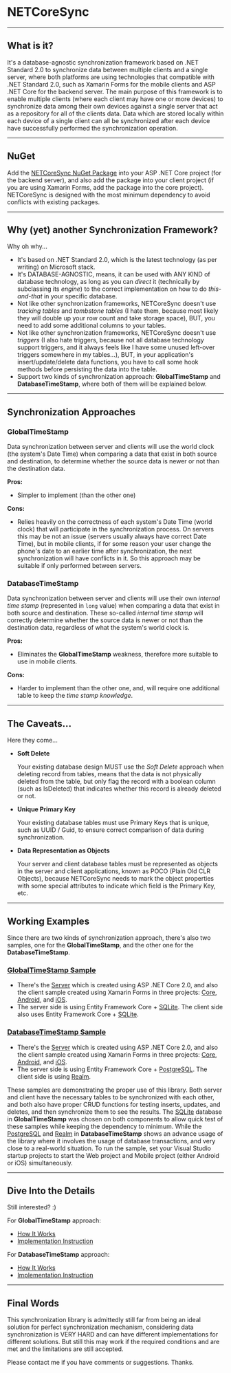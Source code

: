 # NETCoreSync
***
## What is it?
It's a database-agnostic synchronization framework based on .NET Standard 2.0 to synchronize data between multiple clients and a single server, where both platforms are using technologies that compatible with .NET Standard 2.0, such as Xamarin Forms for the mobile clients and ASP .NET Core for the backend server. The main purpose of this framework is to enable multiple clients (where each client may have one or more devices) to synchronize data among their own devices against a single server that act as a repository for all of the clients data. Data which are stored locally within each device of a single client can all be synchronized after each device have successfully performed the synchronization operation.
***
## NuGet
Add the [NETCoreSync NuGet Package](https://www.nuget.org/packages/NETCoreSync) into your ASP .NET Core project (for the backend server), and also add the package into your client project (if you are using Xamarin Forms, add the package into the core project). NETCoreSync is designed with the most minimum dependency to avoid conflicts with existing packages.
***
## Why (yet) another Synchronization Framework?
Why oh why...
* It's based on .NET Standard 2.0, which is the latest technology (as per writing) on Microsoft stack.
* It's DATABASE-AGNOSTIC, means, it can be used with ANY KIND of database technology, as long as you can _direct_ it (technically by subclassing its _engine_) to the correct implementation on how to do _this-and-that_ in your specific database.
* Not like other synchronization frameworks, NETCoreSync doesn't use _tracking tables_ and _tombstone tables_ (I hate them, because most likely they will double up your row count and take storage space), BUT, you need to add some additional columns to your tables.
* Not like other synchronization frameworks, NETCoreSync doesn't use _triggers_ (I also hate triggers, because not all database technology support triggers, and it always feels like I have some unused left-over triggers somewhere in my tables...), BUT, in your application's insert/update/delete data functions, you have to call some hook methods before persisting the data into the table.
* Support two kinds of synchronization approach: **GlobalTimeStamp** and **DatabaseTimeStamp**, where both of them will be explained below.
***
## Synchronization Approaches
### GlobalTimeStamp
Data synchronization between server and clients will use the world clock (the system's Date Time) when comparing a data that exist in both source and destination, to determine whether the source data is newer or not than the destination data.

**Pros:**
* Simpler to implement (than the other one)

**Cons:**
* Relies heavily on the correctness of each system's Date Time (world clock) that will participate in the synchronization process. On servers this may be not an issue (servers usually always have correct Date Time), but in mobile clients, if for some reason your user change the phone's date to an earlier time after synchronization, the next synchronization will have conflicts in it. So this approach may be suitable if only performed between servers.

### DatabaseTimeStamp
Data synchronization between server and clients will use their own _internal time stamp_ (represented in `long` value) when comparing a data that exist in both source and destination. These so-called _internal time stamp_ will correctly determine whether the source data is newer or not than the destination data, regardless of what the system's world clock is.

**Pros:**
* Eliminates the **GlobalTimeStamp** weakness, therefore more suitable to use in mobile clients.

**Cons:**
* Harder to implement than the other one, and, will require one additional table to keep the _time stamp knowledge_.
***
## The Caveats...
Here they come...
* **Soft Delete**

   Your existing database design MUST use the *Soft Delete* approach when deleting record from tables, means that the data is not physically deleted from the table, but only flag the record with a boolean column (such as IsDeleted) that indicates whether this record is already deleted or not.
   
* **Unique Primary Key**

   Your existing database tables must use Primary Keys that is unique, such as UUID / Guid, to ensure correct comparison of data during synchronization.

* **Data Representation as Objects**

   Your server and client database tables must be represented as objects in the server and client applications, known as POCO (Plain Old CLR Objects), because NETCoreSync needs to mark the object properties with some special attributes to indicate which field is the Primary Key, etc.
***
## Working Examples
Since there are two kinds of synchronization approach, there's also two samples, one for the **GlobalTimeStamp**, and the other one for the **DatabaseTimeStamp**.
### [**GlobalTimeStamp Sample**](https://github.com/aldycool/NETCoreSync/tree/master/Samples/GlobalTimeStamp)
* There's the [Server](https://github.com/aldycool/NETCoreSync/tree/master/Samples/GlobalTimeStamp/WebSample) which is created using ASP .NET Core 2.0, and also the client sample created using Xamarin Forms in three projects: [Core](https://github.com/aldycool/NETCoreSync/tree/master/Samples/GlobalTimeStamp/MobileSample), [Android](https://github.com/aldycool/NETCoreSync/tree/master/Samples/GlobalTimeStamp/MobileSample.Android), and [iOS](https://github.com/aldycool/NETCoreSync/tree/master/Samples/GlobalTimeStamp/MobileSample.iOS).
* The server side is using Entity Framework Core + [SQLite](https://www.sqlite.org). The client side also uses Entity Framework Core + [SQLite](https://www.sqlite.org).
### [**DatabaseTimeStamp Sample**](https://github.com/aldycool/NETCoreSync/tree/master/Samples/DatabaseTimeStamp)
* There's the [Server](https://github.com/aldycool/NETCoreSync/tree/master/Samples/DatabaseTimeStamp/WebSample) which is created using ASP .NET Core 2.0, and also the client sample created using Xamarin Forms in three projects: [Core](https://github.com/aldycool/NETCoreSync/tree/master/Samples/DatabaseTimeStamp/MobileSample), [Android](https://github.com/aldycool/NETCoreSync/tree/master/Samples/DatabaseTimeStamp/MobileSample.Android), and [iOS](https://github.com/aldycool/NETCoreSync/tree/master/Samples/DatabaseTimeStamp/MobileSample.iOS).
* The server side is using Entity Framework Core + [PostgreSQL](https://www.postgresql.org). The client side is using [Realm](https://realm.io).

These samples are demonstrating the proper use of this library. Both server and client have the necessary tables to be synchronized with each other, and both also have proper CRUD functions for testing inserts, updates, and deletes, and then synchronize them to see the results. The [SQLite](https://www.sqlite.org) database in **GlobalTimeStamp** was chosen on both components to allow quick test of these samples while keeping the dependency to minimum. While the [PostgreSQL](https://www.postgresql.org) and [Realm](https://realm.io) in **DatabaseTimeStamp** shows an advance usage of the library where it involves the usage of database transactions, and very close to a real-world situation. To run the sample, set your Visual Studio startup projects to start the Web project and Mobile project (either Android or iOS) simultaneously.
***
## Dive Into the Details
Still interested? :)

For **GlobalTimeStamp** approach:
* [How It Works](https://github.com/aldycool/NETCoreSync/wiki/How-It-Works-(GlobalTimeStamp))
* [Implementation Instruction](https://github.com/aldycool/NETCoreSync/wiki/Implementation-Instruction-(GlobalTimeStamp))

For **DatabaseTimeStamp** approach:
* [How It Works](https://github.com/aldycool/NETCoreSync/wiki/How-It-Works-(DatabaseTimeStamp))
* [Implementation Instruction](https://github.com/aldycool/NETCoreSync/wiki/Implementation-Instruction-(DatabaseTimeStamp))
***
## Final Words
This synchronization library is admittedly still far from being an ideal solution for perfect synchronization mechanism, considering data synchronization is VERY HARD and can have different implementations for different solutions. But still this may work if the required conditions and are met and the limitations are still accepted.


Please contact me if you have comments or suggestions. Thanks.
